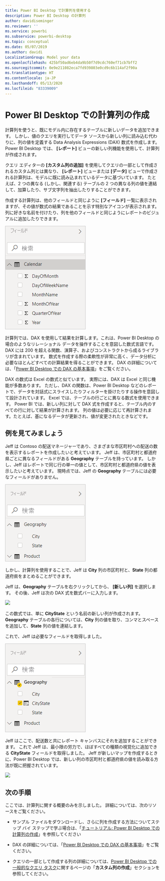 ```yaml
---
title: Power BI Desktop で計算列を使用する
description: Power BI Desktop の計算列
author: davidiseminger
ms.reviewer: ''
ms.service: powerbi
ms.subservice: powerbi-desktop
ms.topic: conceptual
ms.date: 05/07/2019
ms.author: davidi
LocalizationGroup: Model your data
ms.openlocfilehash: 425bf50ad6eb4da9b50f7d9cdc760ef71cb7bff2
ms.sourcegitcommit: 0e9e211082eca7fd939803e0cd9c6b114af2f90a
ms.translationtype: HT
ms.contentlocale: ja-JP
ms.lasthandoff: 05/13/2020
ms.locfileid: "83339009"
---
```

# <a name="create-calculated-columns-in-power-bi-desktop"></a>Power BI Desktop での計算列の作成
計算列を使うと、既にモデル内に存在するテーブルに新しいデータを追加できます。 しかし、値のクエリを実行してデータ ソースから新しい列に読み込む代わりに、列の値を定義する Data Analysis Expressions (DAX) 数式を作成します。 Power BI Desktop では、 **[レポート]** ビューの新しい列機能を使用して、計算列が作成されます。

クエリ エディターの **[カスタム列の追加]** を使用してクエリの一部として作成されるカスタム列とは異なり、 **[レポート]** ビューまたは **[データ]** ビューで作成される計算列は、モデルに既に読み込まれているデータに基づいています。 たとえば、2 つの異なる (しかし、関連する) テーブルの 2 つの異なる列の値を連結して、加算したり、サブ文字列を抽出したりすることができます。

作成する計算列は、他のフィールドと同じように **[フィールド]** 一覧に表示されますが、その値が数式の結果であることを示す特別なアイコンが表示されます。 列に好きな名前を付けたり、列を他のフィールドと同じようにレポートのビジュアルに追加したりできます。

![](media/desktop-calculated-columns/calccolinpbid_fields.png)

計算列では、DAX を使用して結果を計算します。これは、Power BI Desktop の場合のようなリレーショナル データを操作することを意図した数式言語です。 DAX には 200 を超える関数、演算子、およびコンストラクトから成るライブラリが含まれています。 数式を作成する際の柔軟性が非常に高く、データ分析に必要なほとんどすべての計算結果を得ることができます。 DAX の詳細については、「[Power BI Desktop での DAX の基本事項](desktop-quickstart-learn-dax-basics.md)」をご覧ください。

DAX の数式は Excel の数式と似ています。 実際には、DAX は Excel と同じ機能が多数あります。 ただし、DAX の関数は、Power BI Desktop などのレポートで、データを対話式にスライスしたりフィルターを掛けたりする操作を意図して設計されています。 Excel では、テーブルの行ごとに異なる数式を使用できます。 Power BI では、新しい列に対して DAX 式を作成すると、テーブル内のすべての行に対して結果が計算されます。 列の値は必要に応じて再計算されます。たとえば、基になるデータが更新され、値が変更されたときなどです。

## <a name="lets-look-at-an-example"></a>例を見てみましょう
Jeff は Contoso の配送マネージャーであり、さまざまな市区町村への配送の数を表示するレポートを作成したいと考えています。 Jeff は、市区町村と都道府県ごとに異なるフィールドがある **Geography** テーブルを持っています。 しかし、Jeff はレポートで同じ行の単一の値として、市区町村と都道府県の値を表示したいと考えています。 現時点では、Jeff の **Geography** テーブルには必要なフィールドがありません。

![](media/desktop-calculated-columns/calccolinpbid_cityandstatefields.png)

しかし、計算列を使用することで、Jeff は **City** 列の市区町村と、**State** 列の都道府県をまとめることができます。

Jeff は、**Geography** テーブルを右クリックしてから、 **[新しい列]** を選択します。 その後、Jeff は次の DAX 式を数式バーに入力します。

![](media/desktop-calculated-columns/calccolinpbid_formula.png)

この数式では、単に **CityState** という名前の新しい列が作成されます。 **Geography** テーブルの各行については、**City** 列の値を取り、コンマとスペースを追加して、**State** 列の値を連結します。

これで、Jeff は必要なフィールドを取得しました。

![](media/desktop-calculated-columns/calccolinpbid_citystatefield.png)

Jeff はここで、配送数と共にレポート キャンバスにそれを追加することができます。 これで Jeff は、最小限の労力で、ほぼすべての種類の視覚化に追加できる **CityState** フィールドを取得しました。 Jeff が新しいマップを作成するときに、Power BI Desktop では、新しい列の市区町村と都道府県の値を読み取る方法が既に把握されています。

![](media/desktop-calculated-columns/calccolinpbid_citystatemap.png)

## <a name="next-steps"></a>次の手順
ここでは、計算列に関する概要のみを示しました。 詳細については、次のリソースをご覧ください。

* サンプル ファイルをダウンロードし、さらに列を作成する方法についてステップ バイ ステップで学ぶ場合は、「[チュートリアル: Power BI Desktop での計算列の作成](desktop-tutorial-create-calculated-columns.md)」を参照してください

* DAX の詳細については、「[Power BI Desktop での DAX の基本事項](desktop-quickstart-learn-dax-basics.md)」をご覧ください。

* クエリの一部として作成する列の詳細については、[Power BI Desktop での一般的なクエリ タスク](desktop-common-query-tasks.md)に関するページの「**カスタム列の作成**」セクションを参照してください。  

